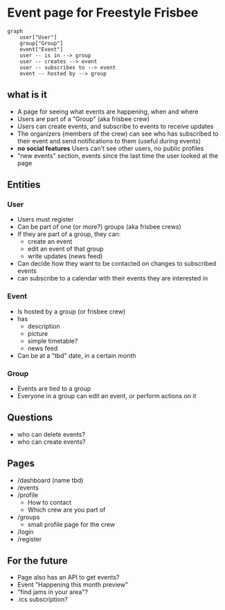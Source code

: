 # Event page for Freestyle Frisbee

```mermaid
graph
	user["User"]
	group["Group"]
	event["Event"]
	user -- is in --> group
	user -- creates --> event
	user -- subscribes to --> event
	event -- hosted by --> group
```

## what is it
- A page for seeing what events are happening, when and where
- Users are part of a "Group" (aka frisbee crew)
- Users can create events, and subscribe to events to receive updates
- The organizers (members of the crew) can see who has subscribed to their event and send notifications to them (useful during events)
- **no social features** Users can't see other users, no public profiles
- "new events" section, events since the last time the user looked at the page

## Entities

### User
- Users must register
- Can be part of one (or more?) groups (aka frisbee crews)
- If they are part of a group, they can:
    - create an event
    - edit an event of that group
    - write updates (news feed)
- Can decide how they want to be contacted on changes to subscribed events
- can subscribe to a calendar with their events they are interested in

### Event
- Is hosted by a group (or frisbee crew)
- has
    - description
    - picture
    - simple timetable?
    - news feed
- Can be at a "tbd" date, in a certain month

### Group
- Events are tied to a group
- Everyone in a group can edit an event, or perform actions on it

## Questions
- who can delete events?
- who can create events?

## Pages
- /dashboard (name tbd)
- /events
- /profile
    - How to contact
    - Which crew are you part of
- /groups
    - small profile page for the crew
- /login
- /register

## For the future
- Page also has an API to get events?
- Event "Happening this month preview"
- "find jams in your area"?
- .ics subscription?
